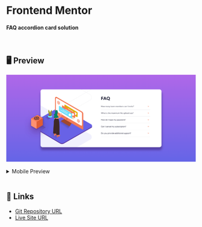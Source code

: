 # Frontend Mentor
#### FAQ accordion card solution

<br>

## 🖥 Preview
![](./images/screenshot.png)

<details markdown="1">
<summary>Mobile Preview</summary>

<img style="height: 400px" src="./images/screenshot2.png">

</details>

<br>

## 📎 Links
- [Git Repository URL](https://github.com/kyungeun-j/frontend-mentor-challenges/tree/master/faq-accordion-card)
- [Live Site URL](https://kyungeun-j.github.io/frontend-mentor-challenges/faq-accordion-card/)
